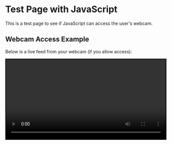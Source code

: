 # Test Page with JavaScript

This is a test page to see if JavaScript can access the user's webcam.

## Webcam Access Example

Below is a live feed from your webcam (if you allow access):

<video id="webcam" autoplay playsinline style="width: 100%; max-width: 600px; border: 2px solid black;"></video>

<script>
  document.addEventListener("DOMContentLoaded", function () {
    // Get the video element from the DOM
    const videoElement = document.getElementById("webcam");

    // Check if the browser supports getUserMedia
    if (navigator.mediaDevices && navigator.mediaDevices.getUserMedia) {
      // Request access to the webcam
      navigator.mediaDevices
        .getUserMedia({ video: true })
        .then((stream) => {
          // Set the video source to the webcam stream
          videoElement.srcObject = stream;
        })
        .catch((error) => {
          // Handle errors (e.g., permission denied, no webcam available)
          console.error("Error accessing webcam:", error);
          alert("Unable to access your webcam. Please check permissions or try a different browser.");
        });
    } else {
      alert("Your browser does not support webcam access.");
    }
  });
</script>

